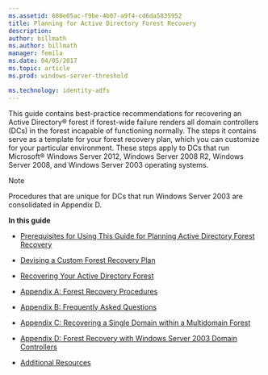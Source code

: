 ```yaml
---
ms.assetid: 680e05ac-f9be-4b07-a9f4-cd6da5835952
title: Planning for Active Directory Forest Recovery
description:
author: billmath
ms.author: billmath
manager: femila
ms.date: 04/05/2017
ms.topic: article
ms.prod: windows-server-threshold

ms.technology: identity-adfs
---
```


This guide contains best-practice recommendations for recovering an Active Directory® forest if forest-wide failure renders all domain controllers (DCs) in the forest incapable of functioning normally. The steps it contains serve as a template for your forest recovery plan, which you can customize for your particular environment. These steps apply to DCs that run Microsoft® Windows Server 2012, Windows Server 2008 R2, Windows Server 2008, and Windows Server 2003 operating systems.  
  
> [!NOTE]
>  Procedures that are unique for DCs that run Windows Server 2003 are consolidated in Appendix D.  
  
 **In this guide**  
  
-   [Prerequisites for Using This Guide for Planning Active Directory Forest Recovery](Prerequisites-for-planning-AD-forest-recovery.md)  
  
-   [Devising a Custom Forest Recovery Plan]()  
  
-   [Recovering Your Active Directory Forest]()  
  
-   [Appendix A: Forest Recovery Procedures]()  
  
-   [Appendix B: Frequently Asked Questions]()  
  
-   [Appendix C: Recovering a Single Domain within a Multidomain Forest]()  
  
-   [Appendix D: Forest Recovery with Windows Server 2003 Domain Controllers]()  
  
-   [Additional Resources]()  
